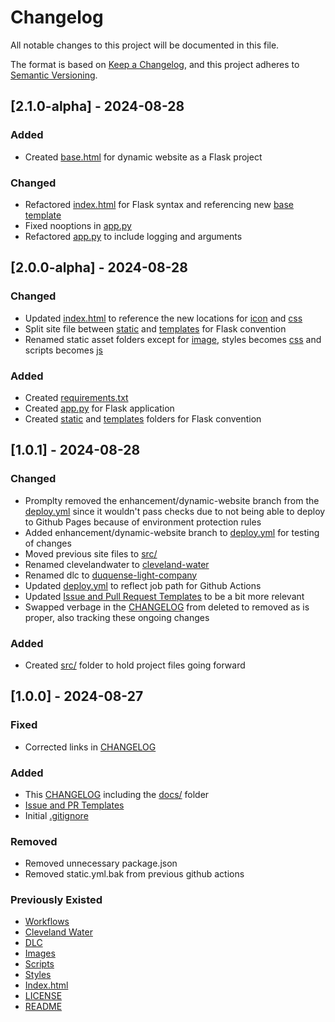 # Changelog

All notable changes to this project will be documented in this file.

The format is based on [Keep a Changelog](https://keepachangelog.com/en/1.0.0/), and this project adheres to [Semantic Versioning](https://semver.org/spec/v2.0.0.html).

## [2.1.0-alpha] - 2024-08-28

### Added
- Created [base.html](../src/templates/base.html) for dynamic website as a Flask project

### Changed
- Refactored [index.html](../src/templates/index.html) for Flask syntax and referencing new [base template](../src/templates/base.html)
- Fixed nooptions in [app.py](../app.py)
- Refactored [app.py](../app.py) to include logging and arguments

## [2.0.0-alpha] - 2024-08-28

### Changed
- Updated [index.html](../src/templates/index.html) to reference the new locations for [icon](../src/static/images/favicon.ico) and [css](../src/static/css/main.css)
- Split site file between [static](../src/static/) and [templates](../src/templates/) for Flask convention
- Renamed static asset folders except for [image](../src/static/images/), styles becomes [css](../src/static/css/) and scripts becomes [js](../src/static/js/)

### Added
- Created [requirements.txt](../requirements.txt)
- Created [app.py](../app.py) for Flask application
- Created [static](../src/static/) and [templates](../src/templates/) folders for Flask convention

## [1.0.1] - 2024-08-28

### Changed
- Promplty removed the enhancement/dynamic-website branch from the [deploy.yml](../.github/workflows/deploy.yml) since it wouldn't pass checks due to not being able to deploy to Github Pages because of environment protection rules
- Added enhancement/dynamic-website branch to [deploy.yml](../.github/workflows/deploy.yml) for testing of changes
- Moved previous site files to [src/](../src/)
- Renamed clevelandwater to [cleveland-water](../cleveland-water/)
- Renamed dlc to [duquense-light-company](../duquesne-light-company/)
- Updated [deploy.yml](../.github/workflows/deploy.yml) to reflect job path for Github Actions
- Updated [Issue and Pull Request Templates](../.github/) to be a bit more relevant
- Swapped verbage in the [CHANGELOG](CHANGELOG.md) from deleted to removed as is proper, also tracking these ongoing changes

### Added
- Created [src/](../src/) folder to hold project files going forward

## [1.0.0] - 2024-08-27

### Fixed
- Corrected links in [CHANGELOG](CHANGELOG.md)

### Added
- This [CHANGELOG](CHANGELOG.md) including the [docs/](../docs/) folder
- [Issue and PR Templates](../.github/)
- Initial [.gitignore](../.gitignore)

### Removed
- Removed unnecessary package.json
- Removed static.yml.bak from previous github actions

### Previously Existed
- [Workflows](../.github/workflows/)
- [Cleveland Water](../clevelandwater/)
- [DLC](../dlc/)
- [Images](../images/)
- [Scripts](../scripts/)
- [Styles](../styles/)
- [Index.html](../index.html)
- [LICENSE](../LICENSE)
- [README](../README.md)